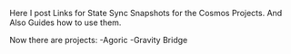 Here I post Links for State Sync Snapshots for the Cosmos Projects. And Also Guides how to use them.

Now there are projects:
 -Agoric
 -Gravity Bridge
